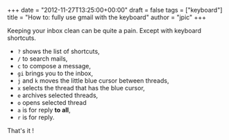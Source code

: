 +++
date = "2012-11-27T13:25:00+00:00"
draft = false
tags = ["keyboard"]
title = "How to: fully use gmail with the keyboard"
author = "jpic"
+++

Keeping your inbox clean can be quite a pain. Except with keyboard shortcuts.

- `?` shows the list of shortcuts,
- `/` to search mails,
- `c` to compose a message,
- `gi` brings you to the inbox,
- `j` and `k` moves the little blue cursor between threads,
- `x` selects the thread that has the blue cursor,
- `e` archives selected threads,
- `o` opens selected thread
- `a` is for reply **to all**,
- `r` is for reply.

That's it !
